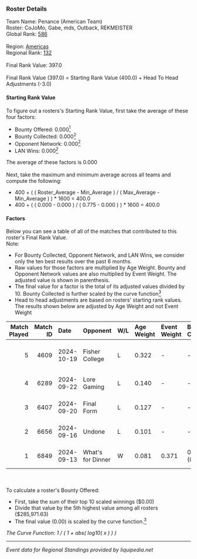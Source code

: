 ### Roster Details<br />
Team Name: Penance (American Team)<br />
Roster: CoJoMo, Gabe, mds, Outback, REKMEISTER<br />
Global Rank: [586](../../standings_global_2025_02_28.md)<br />
<br />
Region: [Americas]( ../../standings_americas_2025_02_28.md)<br />
Regional Rank: [132]( ../../standings_americas_2025_02_28.md)<br />
<br />
Final Rank Value:  397.0<br />
<br />
Final Rank Value (397.0) = Starting Rank Value (400.0) + Head To Head Adjustments (-3.0)<br />

#### Starting Rank Value<br />
To figure out a rosters's Starting Rank Value, first take the average of these four factors:<br />
- Bounty Offered: 0.000[<sup>1</sup>](#table2)
- Bounty Collected: 0.000[<sup>2</sup>](#table1)
- Opponent Network: 0.000[<sup>2</sup>](#table1)
- LAN Wins: 0.000[<sup>2</sup>](#table1)

The average of these factors is 0.000<br />
<br />
Next, take the maximum and minimum average across all teams and compute the following:<br />
- 400 + ( ( Roster_Average - Min_Average ) / ( Max_Average - Min_Average ) ) * 1600 = 400.0
- 400 + ( ( 0.000 - 0.000 ) / ( 0.775 - 0.000 ) ) * 1600 = 400.0


#### Factors<br />
Below you can see a table of all of the matches that contributed to this roster's Final Rank Value.<br />
Note:<br />

- For Bounty Collected, Opponent Network, and LAN Wins, we consider only the ten best results over the past 6 months.
- Raw values for those factors are multiplied by Age Weight. Bounty and Opponent Network values are also multiplied by Event Weight. The adjusted value is shown in parenthesis.
- The final value for a factor is the total of its adjusted values divided by 10. Bounty Collected is further scaled by the curve function[<sup>3</sup>](#curveFunction)
- Head to head adjustments are based on rosters' starting rank values. The results shown below are adjusted by Age Weight and not Event Weight
<span id="table1"></span><br />


| Match Played | Match ID | Date       | Opponent          | W/L | Age Weight | Event Weight | Bounty Collected | Opponent Network | LAN Wins  | H2H Adj. | Roster                                 |
| -: | -: | :- | :- | :- | :- | :- | :- | :- | :- | -: | :- |
|            5 |     4609 | 2024-10-19 | Fisher College    | L   | 0.322      | -            | -                | -                | -         |    -0.94 | CoJoMo, Gabe, mds, Outback, REKMEISTER |
|            4 |     6289 | 2024-09-22 | Lore Gaming       | L   | 0.140      | -            | -                | -                | -         |    -2.19 | CoJoMo, Gabe, Louie, mds, shutout      |
|            3 |     6407 | 2024-09-20 | Final Form        | L   | 0.127      | -            | -                | -                | -         |    -0.90 | CoJoMo, Gabe, Louie, mds, shutout      |
|            2 |     6656 | 2024-09-16 | Undone            | L   | 0.101      | -            | -                | -                | -         |    -0.28 | CoJoMo, Gabe, Louie, mds, shutout      |
|            1 |     6849 | 2024-09-13 | What's for Dinner | W   | 0.081      | 0.371        | 0.000 (0.000)    | 0.000 (0.000)    | 0 (0.000) |     1.28 | CoJoMo, Gabe, Louie, mds, shutout      |

<br />
<span id="table2"></span><br />
To calculate a roster's Bounty Offered:<br />

- First, take the sum of their top 10 scaled winnings ($0.00)
- Divide that value by the 5th highest value among all rosters ($285,971.63)
- The final value (0.00) is scaled by the curve function.[<sup>3</sup>](#curveFunction)

<span id="curveFunction"></span>_The Curve Function: 1 / ( 1 + abs( log10( x ) ) )_<br />

---
_Event data for Regional Standings provided by liquipedia.net_<br />
